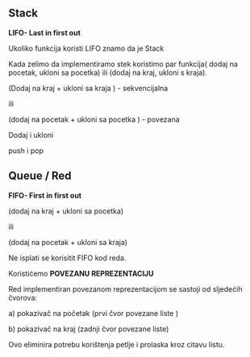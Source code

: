 ## Stack

**LIFO- Last in first out**

Ukoliko funkcija koristi LIFO znamo da je Stack

Kada zelimo da implementiramo stek koristimo par funkcija( dodaj na pocetak, ukloni sa pocetka) ili (dodaj na kraj, ukloni s kraja). 

(Dodaj na kraj + ukloni sa kraja )     -   sekvencijalna

ili 

(dodaj na pocetak + ukloni sa pocetka ) - povezana

Dodaj i ukloni

push i pop

## Queue / Red 

**FIFO- First in first out**

(dodaj na kraj + ukloni sa pocetka)

ili 

(dodaj na pocetak + ukloni sa kraja)

Ne isplati se korisitit FIFO kod reda. 



Koristićemo **POVEZANU REPREZENTACIJU**

Red implementiran povezanom reprezentacijom se sastoji od sljedećih čvorova:

a)   pokazivač na početak (prvi čvor povezane liste )

b)   pokazivač na kraj (zadnji čvor povezane liste)

Ovo eliminira potrebu korištenja petlje i prolaska kroz citavu listu.



